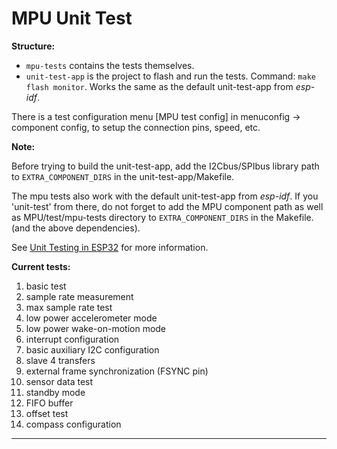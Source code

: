 # MPU Unit Test

**Structure:**

+ `mpu-tests` contains the tests themselves.
+ `unit-test-app` is the project to flash and run the tests. Command: `make flash monitor`. Works the same as the default unit-test-app from _esp-idf_.

There is a test configuration menu \[MPU test config\] in menuconfig -> component config, to setup the connection pins, speed, etc.

**Note:**

Before trying to build the unit-test-app, add the I2Cbus/SPIbus library path to `EXTRA_COMPONENT_DIRS` in the unit-test-app/Makefile.

The mpu tests also work with the default unit-test-app from _esp-idf_. If you \'unit-test\' from there, do not forget to add the MPU component path as well as MPU/test/mpu-tests directory to `EXTRA_COMPONENT_DIRS` in the Makefile. (and the above dependencies).

See [Unit Testing in ESP32] for more information.

**Current tests:**

1. basic test
1. sample rate measurement
1. max sample rate test
1. low power accelerometer mode
1. low power wake-on-motion mode
1. interrupt configuration
1. basic auxiliary I2C configuration
1. slave 4 transfers
1. external frame synchronization (FSYNC pin)
1. sensor data test
1. standby mode
1. FIFO buffer
1. offset test
1. compass configuration

---

[Unit Testing in ESP32]: https://esp-idf.readthedocs.io/en/latest/api-guides/unit-tests.html